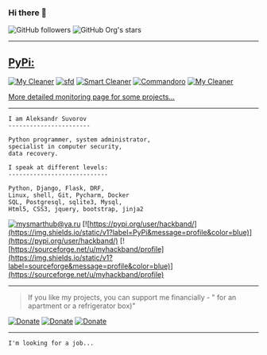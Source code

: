 ### Hi there 👋


![GitHub followers](https://img.shields.io/github/followers/mysmarthub?style=social)
![GitHub Org's stars](https://img.shields.io/github/stars/mysmarthub?style=social)

---
[PyPi:](https://pypi.org/user/hackband/)
---
[![My Cleaner](https://img.shields.io/pypi/dm/mycleaner?label=My%20Cleaner)](https://pypi.org/project/mycleaner/)
[![sfd](https://img.shields.io/pypi/dm/sfd?label=Smart%20Files%20Destroyer)](https://pypi.org/project/sfd/)
[![Smart Cleaner](https://img.shields.io/pypi/dm/smartcleaner?label=Smart%20Cleaner)](https://pypi.org/project/smartcleaner/)
[![Commandoro](https://img.shields.io/pypi/dm/commandoro?label=Commandoro)](https://pypi.org/project/commandoro/)
[![My Cleaner](https://img.shields.io/pypi/dm/linuxautofix?label=Linux%20Auto%20Fix)](https://pypi.org/project/linuxautofix/)

[More detailed monitoring page for some projects...](https://github.com/mysmarthub/appinfo)

---
    I am Aleksandr Suvorov
    -----------------------
    
    Python programmer, system administrator, 
    specialist in computer security, 
    data recovery.
    
    I speak at different levels:
    ----------------------------

    Python, Django, Flask, DRF,
    Linux, shell, Git, Pycharm, Docker
    SQL, Postgresql, sqlite3, Mysql,
    Html5, CSS3, jquery, bootstrap, jinja2

[![mysmarthub@ya.ru](https://img.shields.io/static/v1?label=email&message=mysmarthub@ya.ru&color=blue)](mailto:mysmarthub@ya.ru)
[![https://pypi.org/user/hackband/](https://img.shields.io/static/v1?label=PyPi&message=profile&color=blue)](https://pypi.org/user/hackband/)
[![https://sourceforge.net/u/myhackband/profile](https://img.shields.io/static/v1?label=sourceforge&message=profile&color=blue)](https://sourceforge.net/u/myhackband/profile)

---
> If you like my projects, you can support me financially - 
> " for an apartment or a refrigerator box)"

[![Donate](https://img.shields.io/static/v1?label=donate&message=paypal&color=green)](https://paypal.me/myhackband)
[![Donate](https://img.shields.io/static/v1?label=donate&message=yandex&color=yellow)](https://yoomoney.ru/to/4100115206129186)
[![Donate](https://img.shields.io/static/v1?label=donate&message=4048-4150-0400-5852&color=blue)](https://yoomoney.ru/to/4100115206129186)

---
    I'm looking for a job...